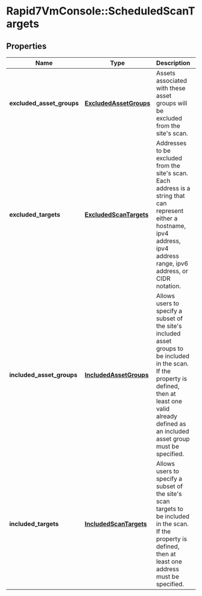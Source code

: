 # Rapid7VmConsole::ScheduledScanTargets

## Properties
Name | Type | Description | Notes
------------ | ------------- | ------------- | -------------
**excluded_asset_groups** | [**ExcludedAssetGroups**](ExcludedAssetGroups.md) | Assets associated with these asset groups will be excluded from the site&#39;s scan. | [optional] 
**excluded_targets** | [**ExcludedScanTargets**](ExcludedScanTargets.md) | Addresses to be excluded from the site&#39;s scan. Each address is a string that can represent either a hostname, ipv4 address, ipv4 address range, ipv6 address, or CIDR notation. | [optional] 
**included_asset_groups** | [**IncludedAssetGroups**](IncludedAssetGroups.md) | Allows users to specify a subset of the site&#39;s included asset groups to be included in the scan. If the property is defined, then at least one valid already defined as an included asset group must be specified. | [optional] 
**included_targets** | [**IncludedScanTargets**](IncludedScanTargets.md) | Allows users to specify a subset of the site&#39;s scan targets to be included in the scan. If the property is defined, then at least one address must be specified. | [optional] 



